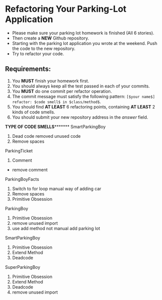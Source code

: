 # Refactoring Your Parking-Lot Application

* Please make sure your parking lot homework is finished (All 6 stories). 
* Then create a **NEW** Github repository.
* Starting with the parking lot application you wrote at the weekend. Push the code to the new repository.
* Try to refactor your code.

## Requirements: 

1. You **MUST** finish your homework first.
1. You should always keep all the test passed in each of your commits.
1. You **MUST** do one commit per refactor operation. 
1. The commit message must satisfy the following pattern: `[$your name$] refactor: $code smell$ in $class/method$`. 
1. You should find **AT LEAST** 6 refactoring points, containing **AT LEAST** 2 kinds of code smells.
1. You should submit your new repository address in the *answer* field.

************TYPE OF CODE SMELLS*******************
SmartParkingBoy
1. Dead code
removed unused code 
2. Remove spaces

ParkingTicket
1. Comment
- remove comment

ParkingBoyFacts
1. Switch to for loop manual way of adding car
2. Remove spaces
3. Primitive Obsession

ParkingBoy
1. Primitive Obsession
2. remove unused import 
3. use add method not manual add parking lot

SmartParkingBoy
1. Primitive Obsession
2. Extend Method
3. Deadcode

SuperParkingBoy
1. Primitive Obsession
2. Extend Method
3. Deadcode
4. remove unused import
